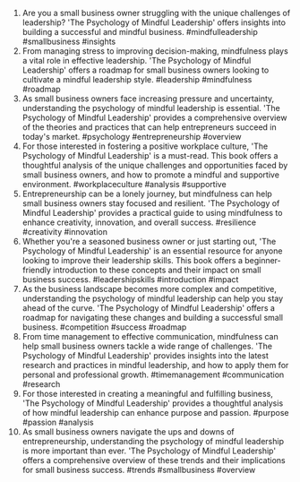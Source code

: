 1. Are you a small business owner struggling with the unique challenges of leadership? 'The Psychology of Mindful Leadership' offers insights into building a successful and mindful business. #mindfulleadership #smallbusiness #insights
2. From managing stress to improving decision-making, mindfulness plays a vital role in effective leadership. 'The Psychology of Mindful Leadership' offers a roadmap for small business owners looking to cultivate a mindful leadership style. #leadership #mindfulness #roadmap
3. As small business owners face increasing pressure and uncertainty, understanding the psychology of mindful leadership is essential. 'The Psychology of Mindful Leadership' provides a comprehensive overview of the theories and practices that can help entrepreneurs succeed in today's market. #psychology #entrepreneurship #overview
4. For those interested in fostering a positive workplace culture, 'The Psychology of Mindful Leadership' is a must-read. This book offers a thoughtful analysis of the unique challenges and opportunities faced by small business owners, and how to promote a mindful and supportive environment. #workplaceculture #analysis #supportive
5. Entrepreneurship can be a lonely journey, but mindfulness can help small business owners stay focused and resilient. 'The Psychology of Mindful Leadership' provides a practical guide to using mindfulness to enhance creativity, innovation, and overall success. #resilience #creativity #innovation
6. Whether you're a seasoned business owner or just starting out, 'The Psychology of Mindful Leadership' is an essential resource for anyone looking to improve their leadership skills. This book offers a beginner-friendly introduction to these concepts and their impact on small business success. #leadershipskills #introduction #impact
7. As the business landscape becomes more complex and competitive, understanding the psychology of mindful leadership can help you stay ahead of the curve. 'The Psychology of Mindful Leadership' offers a roadmap for navigating these changes and building a successful small business. #competition #success #roadmap
8. From time management to effective communication, mindfulness can help small business owners tackle a wide range of challenges. 'The Psychology of Mindful Leadership' provides insights into the latest research and practices in mindful leadership, and how to apply them for personal and professional growth. #timemanagement #communication #research
9. For those interested in creating a meaningful and fulfilling business, 'The Psychology of Mindful Leadership' provides a thoughtful analysis of how mindful leadership can enhance purpose and passion. #purpose #passion #analysis
10. As small business owners navigate the ups and downs of entrepreneurship, understanding the psychology of mindful leadership is more important than ever. 'The Psychology of Mindful Leadership' offers a comprehensive overview of these trends and their implications for small business success. #trends #smallbusiness #overview

